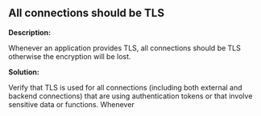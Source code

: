 
All connections should be TLS
-------

**Description:**

Whenever an application provides TLS, all connections should be TLS otherwise the 
encryption will be lost.


**Solution:**

Verify that TLS is used for all connections 
(including both external and backend connections) that are using authentication tokens or 
that involve sensitive data or functions. Whenever 

	